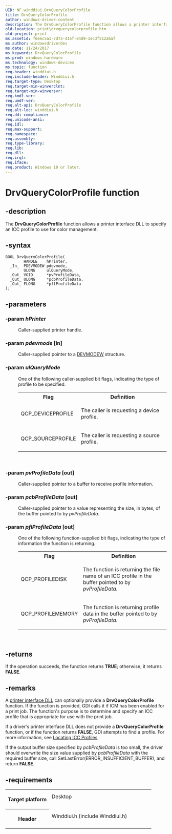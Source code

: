 ```yaml
---
UID: NF.winddiui.DrvQueryColorProfile
title: DrvQueryColorProfile
author: windows-driver-content
description: The DrvQueryColorProfile function allows a printer interface DLL to specify an ICC profile to use for color management.
old-location: print\drvquerycolorprofile.htm
old-project: print
ms.assetid: f6eec5a1-7d73-415f-84d9-1ec3f512abaf
ms.author: windowsdriverdev
ms.date: 11/24/2017
ms.keywords: DrvQueryColorProfile
ms.prod: windows-hardware
ms.technology: windows-devices
ms.topic: function
req.header: winddiui.h
req.include-header: Winddiui.h
req.target-type: Desktop
req.target-min-winverclnt: 
req.target-min-winversvr: 
req.kmdf-ver: 
req.umdf-ver: 
req.alt-api: DrvQueryColorProfile
req.alt-loc: winddiui.h
req.ddi-compliance: 
req.unicode-ansi: 
req.idl: 
req.max-support: 
req.namespace: 
req.assembly: 
req.type-library: 
req.lib: 
req.dll: 
req.irql: 
req.iface: 
req.product: Windows 10 or later.
---
```


# DrvQueryColorProfile function



## -description
<p>The <b>DrvQueryColorProfile</b> function allows a printer interface DLL to specify an ICC profile to use for color management.</p>


## -syntax

````
BOOL DrvQueryColorProfile(
        HANDLE    hPrinter,
  _In_  PDEVMODEW pdevmode,
        ULONG     ulQueryMode,
  _Out_ VOID      *pvProfileData,
  _Out_ ULONG     *pcbProfileData,
  _Out_ FLONG     *pflProfileData
);
````


## -parameters
<dl>

### -param <i>hPrinter</i> 

<dd>
<p>Caller-supplied printer handle.</p>
</dd>

### -param <i>pdevmode</i> [in]

<dd>
<p>Caller-supplied pointer to a <a href="display.devmodew">DEVMODEW</a> structure.</p>
</dd>

### -param <i>ulQueryMode</i> 

<dd>
<p>One of the following caller-supplied bit flags, indicating the type of profile to be specified.</p>
<table>
<tr>
<th>Flag</th>
<th>Definition</th>
</tr>
<tr>
<td>
<p>QCP_DEVICEPROFILE</p>
</td>
<td>
<p>The caller is requesting a device profile.</p>
</td>
</tr>
<tr>
<td>
<p>QCP_SOURCEPROFILE</p>
</td>
<td>
<p>The caller is requesting a source profile.</p>
</td>
</tr>
</table>
<p> </p>
</dd>

### -param <i>pvProfileData</i> [out]

<dd>
<p>Caller-supplied pointer to a buffer to receive profile information.</p>
</dd>

### -param <i>pcbProfileData</i> [out]

<dd>
<p>Caller-supplied pointer to a value representing the size, in bytes, of the buffer pointed to by <i>pvProfileData</i>.</p>
</dd>

### -param <i>pflProfileData</i> [out]

<dd>
<p>One of the following function-supplied bit flags, indicating the type of information the function is returning.</p>
<table>
<tr>
<th>Flag</th>
<th>Definition</th>
</tr>
<tr>
<td>
<p>QCP_PROFILEDISK</p>
</td>
<td>
<p>The function is returning the file name of an ICC profile in the buffer pointed to by <i>pvProfileData</i>.</p>
</td>
</tr>
<tr>
<td>
<p>QCP_PROFILEMEMORY</p>
</td>
<td>
<p>The function is returning profile data in the buffer pointed to by <i>pvProfileData</i>.</p>
</td>
</tr>
</table>
<p> </p>
</dd>
</dl>

## -returns
<p>If the operation succeeds, the function returns <b>TRUE</b>; otherwise, it returns <b>FALSE</b>.</p>

## -remarks
<p>A <a href="NULL">printer interface DLL</a> can optionally provide a <b>DrvQueryColorProfile</b> function. If the function is provided, GDI calls it if ICM has been enabled for a print job. The function's purpose is to determine and specify an ICC profile that is appropriate for use with the print job.</p>

<p>If a driver's printer interface DLL does not provide a <b>DrvQueryColorProfile</b> function, or if the function returns <b>FALSE</b>, GDI attempts to find a profile. For more information, see <a href="NULL">Locating ICC Profiles</a>.</p>

<p>If the output buffer size specified by <i>pcbProfileData</i> is too small, the driver should overwrite the size value supplied by <i>pcbProfileData</i> with the required buffer size, call SetLastError(ERROR_INSUFFICIENT_BUFFER), and return <b>FALSE</b>.</p>

## -requirements
<table>
<tr>
<th width="30%">
<p>Target platform</p>
</th>
<td width="70%">
<dl>
<dt>Desktop</dt>
</dl>
</td>
</tr>
<tr>
<th width="30%">
<p>Header</p>
</th>
<td width="70%">
<dl>
<dt>Winddiui.h (include Winddiui.h)</dt>
</dl>
</td>
</tr>
</table>